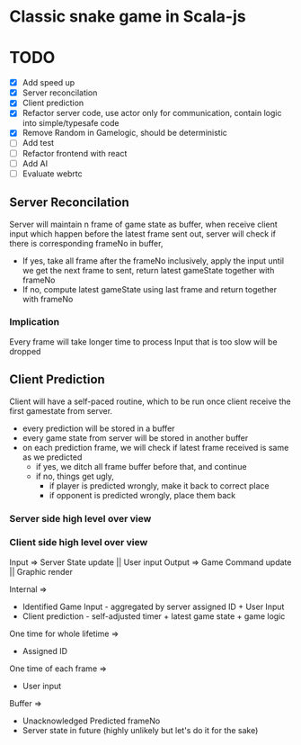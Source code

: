 # Classic snake game in Scala-js

# TODO

- [x] Add speed up
- [x] Server reconcilation
- [x] Client prediction
- [x] Refactor server code, use actor only for communication, contain logic into simple/typesafe code
- [x] Remove Random in Gamelogic, should be deterministic
- [ ] Add test
- [ ] Refactor frontend with react
- [ ] Add AI
- [ ] Evaluate webrtc

## Server Reconcilation
Server will maintain n frame of game state as buffer, when receive 
client input which happen before the latest frame sent out, server will
check if there is corresponding frameNo in buffer, 
 - If yes, take all frame after the frameNo inclusively, apply the input until we get the next frame to sent, 
   return latest gameState together with frameNo
 - If no, compute latest gameState using last frame and return together with frameNo

### Implication
Every frame will take longer time to process
Input that is too slow will be dropped

## Client Prediction
Client will have a self-paced routine, which to be run once client receive
the first gamestate from server. 

- every prediction will be stored in a buffer
- every game state from server will be stored in another buffer
- on each prediction frame, we will check if latest frame received is same as we predicted
  - if yes, we ditch all frame buffer before that, and continue
  - if no, things get ugly, 
    - if player is predicted wrongly, make it back to correct place
    - if opponent is predicted wrongly, place them back

### Server side high level over view

### Client side high level over view
Input => Server State update || User input
Output => Game Command update || Graphic render

Internal => 
- Identified Game Input - aggregated by server assigned ID + User Input
- Client prediction - self-adjusted timer + latest game state + game logic

One time for whole lifetime =>
- Assigned ID

One time of each frame =>
- User input

Buffer =>
- Unacknowledged Predicted frameNo
- Server state in future (highly unlikely but let's do it for the sake)
